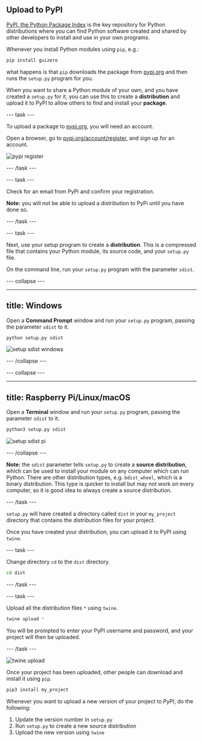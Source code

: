 ## Upload to PyPI

[PyPI, the Python Package Index](https://pypi.org) is the key repository for Python distributions where you can find Python software created and shared by other developers to install and use in your own programs.

Whenever you install Python modules using `pip`, e.g.:

```bash 
pip install guizero
```

what happens is that `pip` downloads the package from [pypi.org](https://pypi.org) and then runs the `setup.py` program for you.

When you want to share a Python module of your own, and you have created a `setup.py` for it, you can use this to create a **distribution** and upload it to PyPI to allow others to find and install your **package**.

--- task ---

To upload a package to [pypi.org](https://pypi.org), you will need an account. 

Open a browser, go to [pypi.org/account/register](https://pypi.org/account/register/), and sign up for an account.

![pypi register](images/pypi_register.PNG)

--- /task ---

--- task ---

Check for an email from PyPi and confirm your registration.

**Note:** you will not be able to upload a distribution to PyPi until you have done so.

--- /task ---

--- task ---

Next, use your setup program to create a **distribution**. This is a compressed file that contains your Python module, its source code, and your `setup.py` file.

On the command line, run your `setup.py` program with the parameter `sdist`.

--- collapse ---

---
title: Windows
---

Open a **Command Prompt** window and run your `setup.py` program, passing the parameter `sdist` to it.
```bash
python setup.py sdist
```

![setup sdist windows](images/setup_sdist_windows.PNG)

--- /collapse --- 

--- collapse ---

---
title: Raspberry Pi/Linux/macOS
---

Open a **Terminal** window and run your `setup.py` program, passing the parameter `sdist` to it.

```bash
python3 setup.py sdist
```

![setup sdist pi](images/setup_sdist_pi.PNG)

--- /collapse ---

**Note:** the `sdist` parameter tells `setup.py` to create a **source distribution**, which can be used to install your module on any computer which can run Python. There are other distribution types, e.g. `bdist_wheel`, which is a binary distribution. This type is quicker to install but may not work on every computer, so it is good idea to always create a source distribution.

--- /task ---

`setup.py` will have created a directory called `dist` in your `my_project` directory that contains the distribution files for your project. 

Once you have created your distribution, you can upload it to PyPI using `twine`.

--- task ---

Change directory `cd` to the `dist` directory.

```bash
cd dist
```

--- /task ---

--- task ---

Upload all the distribution files `*` using `twine`.

```bash
twine upload *
```

You will be prompted to enter your PyPI username and password, and your project will then be uploaded.

--- /task ---

![twine upload](images/twine_upload.PNG)

Once your project has been uploaded, other people can download and install it using `pip`.

```bash
pip3 install my_project
```

Whenever you want to upload a new version of your project to PyPI, do the following:
1. Update the version number in `setup.py`
1. Run `setup.py` to create a new source distribution
1. Upload the new version using `twine`

